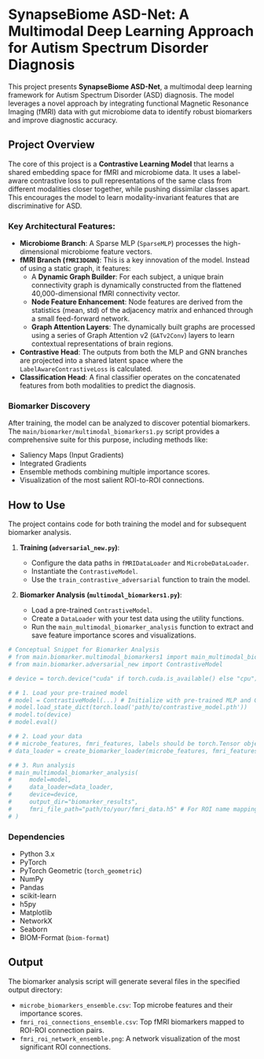 # SynapseBiome ASD-Net: A Multimodal Deep Learning Approach for Autism Spectrum Disorder Diagnosis

This project presents **SynapseBiome ASD-Net**, a multimodal deep learning framework for Autism Spectrum Disorder (ASD) diagnosis. The model leverages a novel approach by integrating functional Magnetic Resonance Imaging (fMRI) data with gut microbiome data to identify robust biomarkers and improve diagnostic accuracy.

## Project Overview

The core of this project is a **Contrastive Learning Model** that learns a shared embedding space for fMRI and microbiome data. It uses a label-aware contrastive loss to pull representations of the same class from different modalities closer together, while pushing dissimilar classes apart. This encourages the model to learn modality-invariant features that are discriminative for ASD.

### Key Architectural Features:

-   **Microbiome Branch**: A Sparse MLP (`SparseMLP`) processes the high-dimensional microbiome feature vectors.
-   **fMRI Branch (`fMRI3DGNN`)**: This is a key innovation of the model. Instead of using a static graph, it features:
    -   A **Dynamic Graph Builder**: For each subject, a unique brain connectivity graph is dynamically constructed from the flattened 40,000-dimensional fMRI connectivity vector.
    -   **Node Feature Enhancement**: Node features are derived from the statistics (mean, std) of the adjacency matrix and enhanced through a small feed-forward network.
    -   **Graph Attention Layers**: The dynamically built graphs are processed using a series of Graph Attention v2 (`GATv2Conv`) layers to learn contextual representations of brain regions.
-   **Contrastive Head**: The outputs from both the MLP and GNN branches are projected into a shared latent space where the `LabelAwareContrastiveLoss` is calculated.
-   **Classification Head**: A final classifier operates on the concatenated features from both modalities to predict the diagnosis.

### Biomarker Discovery

After training, the model can be analyzed to discover potential biomarkers. The `main/biomarker/multimodal_biomarkers1.py` script provides a comprehensive suite for this purpose, including methods like:
-   Saliency Maps (Input Gradients)
-   Integrated Gradients
-   Ensemble methods combining multiple importance scores.
-   Visualization of the most salient ROI-to-ROI connections.

## How to Use

The project contains code for both training the model and for subsequent biomarker analysis.

1.  **Training (`adversarial_new.py`)**:
    -   Configure the data paths in `fMRIDataLoader` and `MicrobeDataLoader`.
    -   Instantiate the `ContrastiveModel`.
    -   Use the `train_contrastive_adversarial` function to train the model.

2.  **Biomarker Analysis (`multimodal_biomarkers1.py`)**:
    -   Load a pre-trained `ContrastiveModel`.
    -   Create a `DataLoader` with your test data using the utility functions.
    -   Run the `main_multimodal_biomarker_analysis` function to extract and save feature importance scores and visualizations.

```python
# Conceptual Snippet for Biomarker Analysis
# from main.biomarker.multimodal_biomarkers1 import main_multimodal_biomarker_analysis, create_biomarker_loader
# from main.biomarker.adversarial_new import ContrastiveModel

# device = torch.device("cuda" if torch.cuda.is_available() else "cpu")

# # 1. Load your pre-trained model
# model = ContrastiveModel(...) # Initialize with pre-trained MLP and GNN
# model.load_state_dict(torch.load('path/to/contrastive_model.pth'))
# model.to(device)
# model.eval()

# # 2. Load your data
# # microbe_features, fmri_features, labels should be torch.Tensor objects
# data_loader = create_biomarker_loader(microbe_features, fmri_features, labels)

# # 3. Run analysis
# main_multimodal_biomarker_analysis(
#     model=model,
#     data_loader=data_loader,
#     device=device,
#     output_dir="biomarker_results",
#     fmri_file_path="path/to/your/fmri_data.h5" # For ROI name mapping
# )
```

### Dependencies

-   Python 3.x
-   PyTorch
-   PyTorch Geometric (`torch_geometric`)
-   NumPy
-   Pandas
-   scikit-learn
-   h5py
-   Matplotlib
-   NetworkX
-   Seaborn
-   BIOM-Format (`biom-format`)

## Output

The biomarker analysis script will generate several files in the specified output directory:
-   `microbe_biomarkers_ensemble.csv`: Top microbe features and their importance scores.
-   `fmri_roi_connections_ensemble.csv`: Top fMRI biomarkers mapped to ROI-ROI connection pairs.
-   `fmri_roi_network_ensemble.png`: A network visualization of the most significant ROI connections. 
